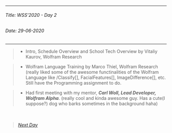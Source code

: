 ----------
###### Title: WSS'2020 - Day 2
###### Date: 29-06-2020
----------



> - Intro, Schedule Overview and School Tech Overview by Vitaliy Kaurov, Wolfram Research

> - Wolfram Language Training by Marco Thiel, Wolfram Research (really liked some of the awesome functinalities of the Wolfram Language like /Classify[],
FacialFeatures[],
ImageDifference[], etc.
Still have the Programming assignment to do.

> - Had first meeting with my mentor, ***Carl Woll, Lead Developer, Wolfram Alpha***. (really cool and kinda awesome guy. Has a cute(I suppose?) dog who barks sometimes in the background haha)

&nbsp;
> ###### [Next Day](Day3.md)
